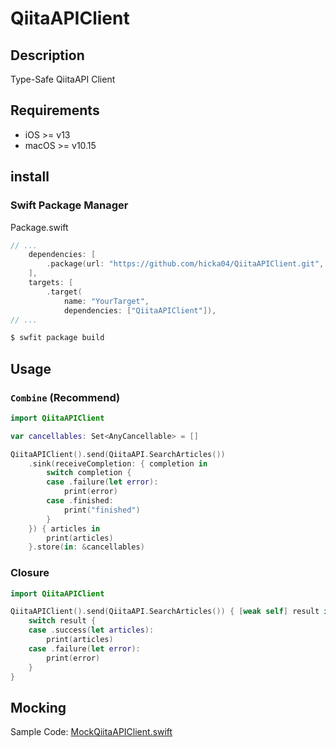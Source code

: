 # QiitaAPIClient
## Description
Type-Safe QiitaAPI Client

## Requirements
* iOS >= v13
* macOS >= v10.15

## install
### Swift Package Manager
Package.swift
```Swift
// ...
    dependencies: [
        .package(url: "https://github.com/hicka04/QiitaAPIClient.git", .upToNextMajor("version"))
    ],
    targets: [
        .target(
            name: "YourTarget",
            dependencies: ["QiitaAPIClient"]),
// ...
```

```sh
$ swfit package build
```

## Usage
### `Combine` (Recommend)
```Swift
import QiitaAPIClient

var cancellables: Set<AnyCancellable> = []

QiitaAPIClient().send(QiitaAPI.SearchArticles())
    .sink(receiveCompletion: { completion in
        switch completion {
        case .failure(let error):
            print(error)
        case .finished:
            print("finished")
        }
    }) { articles in
        print(articles)
    }.store(in: &cancellables)
```

### Closure
```Swift
import QiitaAPIClient

QiitaAPIClient().send(QiitaAPI.SearchArticles()) { [weak self] result in
    switch result {
    case .success(let articles):
        print(articles)
    case .failure(let error):
        print(error)
    }
}
```

## Mocking
Sample Code: [MockQiitaAPIClient.swift](./Tests/QiitaAPIClientTests/MockQiitaAPIClient.swift)
